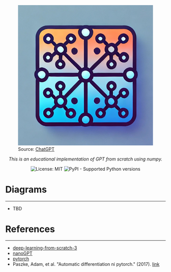<figure>
    <img src='./asset/img/numpy2gpt-logo.png' alt='logo' />
    <figcaption>Source: <a href="https://openai.com">ChatGPT</a></figcaption>
</figure>

<p align="center">
  <em>This is an educational implementation of GPT from scratch using numpy.</em>
</p>

<p align="center">
  <img alt="License: MIT" src="https://img.shields.io/badge/License-MIT-blue.svg">
  <img alt="PyPI - Supported Python versions" src="https://img.shields.io/badge/python-3.12-blue">
</p>

# Diagrams
---
- TBD

# References
---

- [deep-learning-from-scratch-3](https://github.com/oreilly-japan/deep-learning-from-scratch-3)
- [nanoGPT](https://github.com/karpathy/nanoGPT)
- [pytorch](https://github.com/pytorch/pytorch)
- Paszke, Adam, et al. "Automatic differentiation ni pytorch." (2017). [link](https://openreview.net/pdf?id=BJJsrmfCZ)
